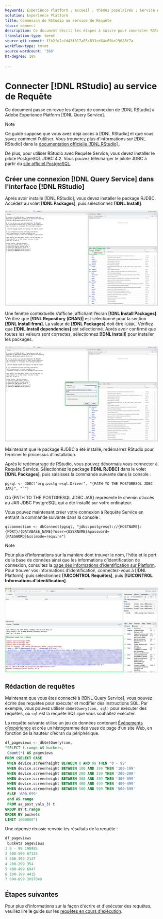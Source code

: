 ```yaml
---
keywords: Experience Platform ; accueil ; thèmes populaires ; service de Requête ; service de requête ; RStudio ; studio ; connexion au service de requête ;
solution: Experience Platform
title: Connexion de RStudio au service de Requête
topic: connect
description: Ce document décrit les étapes à suivre pour connecter RStudio à Adobe Experience Platform Query Service.
translation-type: tm+mt
source-git-commit: f1b2fd7efd43f317a85c831cd64c09be29688f7a
workflow-type: tm+mt
source-wordcount: '368'
ht-degree: 18%

---
```



# Connecter [!DNL RStudio] au service de Requête

Ce document passe en revue les étapes de connexion de [!DNL RStudio] à Adobe Experience Platform [!DNL Query Service].

>[!NOTE]
>
> Ce guide suppose que vous avez déjà accès à [!DNL RStudio] et que vous savez comment l&#39;utiliser. Vous trouverez plus d&#39;informations sur [!DNL RStudio] dans la [documentation officielle [!DNL RStudio] ](https://rstudio.com/products/rstudio/).
> 
> De plus, pour utiliser RStudio avec Requête Service, vous devez installer le pilote PostgreSQL JDBC 4.2. Vous pouvez télécharger le pilote JDBC à partir du [site officiel PostgreSQL](https://jdbc.postgresql.org/download.html).

## Créer une connexion [!DNL Query Service] dans l&#39;interface [!DNL RStudio]

Après avoir installé [!DNL RStudio], vous devez installer le package RJDBC. Accédez au volet **[!DNL Packages]**, puis sélectionnez **[!DNL Install]**.

![](../images/clients/rstudio/install-package.png)

Une fenêtre contextuelle s’affiche, affichant l’écran **[!DNL Install Packages]**. Vérifiez que **[!DNL Repository (CRAN)]** est sélectionné pour la section **[!DNL Install from]**. La valeur de **[!DNL Packages]** doit être `RJDBC`. Vérifiez que **[!DNL Install dependencies]** est sélectionné. Après avoir confirmé que toutes les valeurs sont correctes, sélectionnez **[!DNL Install]** pour installer les packages.

![](../images/clients/rstudio/install-jrdbc.png)

Maintenant que le package RJDBC a été installé, redémarrez RStudio pour terminer le processus d’installation.

Après le redémarrage de RStudio, vous pouvez désormais vous connecter à Requête Service. Sélectionnez le package **[!DNL RJDBC]** dans le volet **[!DNL Packages]**, puis saisissez la commande suivante dans la console :

```console
pgsql <- JDBC("org.postgresql.Driver", "{PATH TO THE POSTGRESQL JDBC JAR}", "`")
```

Où {PATH TO THE POSTGRESQL JDBC JAR} représente le chemin d’accès au JAR JDBC PostgreSQL qui a été installé sur votre ordinateur.

Vous pouvez maintenant créer votre connexion à Requête Service en entrant la commande suivante dans la console :

```console
qsconnection <- dbConnect(pgsql, "jdbc:postgresql://{HOSTNAME}:{PORT}/{DATABASE_NAME}?user={USERNAME}&password={PASSWORD}&sslmode=require")
```

>[!NOTE]
>
>Pour plus d’informations sur la manière dont trouver le nom, l’hôte et le port de la base de données ainsi que les informations d’identification de connexion, consultez la [page des informations d’identification sur Platform](https://platform.adobe.com/query/configuration). Pour trouver vos informations d’identification, connectez-vous à [!DNL Platform], puis sélectionnez **[!UICONTROL Requêtes]**, puis **[!UICONTROL Informations d’identification]**.

![](../images/clients/rstudio/connection-rjdbc.png)

## Rédaction de requêtes

Maintenant que vous êtes connecté à [!DNL Query Service], vous pouvez écrire des requêtes pour exécuter et modifier des instructions SQL. Par exemple, vous pouvez utiliser `dbGetQuery(con, sql)` pour exécuter des requêtes, où `sql` est la requête SQL que vous souhaitez exécuter.

La requête suivante utilise un jeu de données contenant [Événements d’expérience](../best-practices/experience-event-queries.md) et crée un histogramme des vues de page d’un site Web, en fonction de la hauteur d’écran du périphérique.

```sql
df_pageviews <- dbGetQuery(con,
"SELECT t.range AS buckets, 
 Count(*) AS pageviews 
FROM (SELECT CASE 
 WHEN device.screenheight BETWEEN 0 AND 99 THEN '0 - 99' 
 WHEN device.screenheight BETWEEN 100 AND 199 THEN '100-199' 
 WHEN device.screenheight BETWEEN 200 AND 299 THEN '200-299' 
 WHEN device.screenheight BETWEEN 300 AND 399 THEN '300-399' 
 WHEN device.screenheight BETWEEN 400 AND 499 THEN '400-499' 
 WHEN device.screenheight BETWEEN 500 AND 599 THEN '500-599' 
 ELSE '600-699' 
 end AS range 
 FROM aa_post_vals_3) t 
GROUP BY t.range 
ORDER BY buckets 
LIMIT 1000000")
```

Une réponse réussie renvoie les résultats de la requête :

```r
df_pageviews
 buckets pageviews
1 0 - 99 198985
2 500-599 67138
3 300-399 2147
4 200-299 354
5 400-499 6947
6 100-199 4415
7 600-699 3097040
```

## Étapes suivantes

Pour plus d&#39;informations sur la façon d&#39;écrire et d&#39;exécuter des requêtes, veuillez lire le guide sur les [requêtes en cours d&#39;exécution](../best-practices/writing-queries.md).